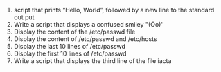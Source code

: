 1. script that prints “Hello, World”, followed by a new line to the standard out   put
2. Write a script that displays a confused smiley "(Ôo)'
3. Display the content of the /etc/passwd file
4. Display the content of /etc/passwd and /etc/hosts
5. Display the last 10 lines of /etc/passwd
6. Display the first 10 lines of /etc/passwd
7. Write a script that displays the third line of the file iacta
